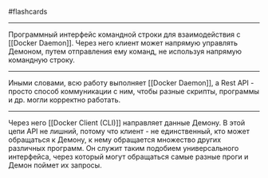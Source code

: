 #flashcards
***
Программный интерфейс командной строки для взаимодействия с [[Docker Daemon]]. Через него клиент может напрямую управлять Демоном, путем отправления ему команд, не используя напрямую командную строку.
***
Иными словами, всю работу выполняет [[Docker Daemon]], а Rest API - просто способ коммуникации с ним, чтобы разные скрипты, программы и др. могли корректно работать.
***
Через него [[Docker Client (CLI)]] направляет данные Демону. В этой цепи API не лишний, потому что клиент - не единственный, кто может обращаться к Демону, к нему обращается множество других различных программ. Он служит таким подобием универсального интерфейса, через который могут обращаться самые разные проги и Демон поймет их запросы.
<!--SR:!2025-10-08,12,270-->